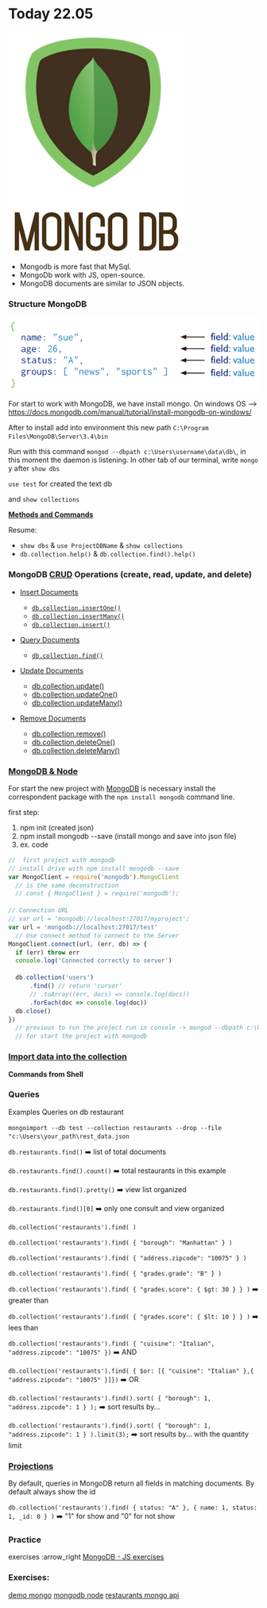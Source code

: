 
# Today 22.05

[![img](img/mongodb.png)](https://skylabcoders.github.io/bootcamp-abril2017/?full#mongo)


- Mongodb is more fast that MySql.
- MongoDb work with JS, open-source.
- MongoDB documents are similar to JSON objects.

### Structure MongoDB

[![mogo_structure.png](img/mogo_structure.png)](https://docs.mongodb.com/manual/core/document/)

For start to work with MongoDB, we have install mongo.
On windows OS --> https://docs.mongodb.com/manual/tutorial/install-mongodb-on-windows/

After to install add into environment this new path ``C:\Program Files\MongoDB\Server\3.4\bin``

Run with this command ``mongod --dbpath c:\Users\username\data\db\``, in this moment the daemon is listening.
In other tab of our terminal, write ``mongo`` y after ``show dbs`` 

``use test`` for created the text db

and ``show collections``

**[Methods and Commands](https://docs.mongodb.com/manual/reference/mongo-shell/)** 

Resume:

- ``show dbs`` & ``use ProjectDBName`` & ``show collections``
- ``db.collection.help()`` & ``db.collection.find().help()``


### MongoDB **[CRUD](https://skylabcoders.github.io/bootcamp-abril2017/?full#257)** Operations (create, read, update, and delete)

- [Insert Documents](https://docs.mongodb.com/manual/tutorial/insert-documents/#insert-documents)
    -  [``db.collection.insertOne()``](https://docs.mongodb.com/manual/tutorial/insert-documents/#insert-documents)
    -  [``db.collection.insertMany()``](https://docs.mongodb.com/manual/tutorial/insert-documents/#db-collection-insertone)
    -  [``db.collection.insert()``](https://docs.mongodb.com/manual/tutorial/insert-documents/#db-collection-insert)

- [Query Documents](https://docs.mongodb.com/manual/tutorial/query-documents/)
    -  [``db.collection.find()``](https://docs.mongodb.com/manual/reference/method/db.collection.find/#db.collection.find)

- [Update Documents](https://docs.mongodb.com/manual/tutorial/update-documents/)
    + [db.collection.update()](https://docs.mongodb.com/manual/tutorial/remove-documents/)
    + [db.collection.updateOne()](https://docs.mongodb.com/manual/reference/method/db.collection.updateOne/#db.collection.updateOne)
    + [db.collection.updateMany()](https://docs.mongodb.com/manual/reference/method/db.collection.updateMany/#db.collection.updateMany)

- [Remove Documents](https://docs.mongodb.com/manual/tutorial/remove-documents/)
    + [db.collection.remove()](https://docs.mongodb.com/manual/reference/method/db.collection.remove/#db.collection.remove)
    + [db.collection.deleteOne()](https://docs.mongodb.com/manual/reference/method/db.collection.deleteOne/#db.collection.deleteOne)
    + [db.collection.deleteMany()](https://docs.mongodb.com/manual/reference/method/db.collection.deleteMany/#db.collection.deleteMany)


### [MongoDB & Node](https://skylabcoders.github.io/bootcamp-abril2017/?full#259)

For start the new project with [MongoDB](https://www.npmjs.com/package/mongodb) is necessary install the correspondent package with the ``npm install mongodb`` command line.

first step:

1. npm init (created json)
2. npm install mongodb --save (install mongo and save into json file)
3. ex. code

```javascript
//  first project with mongodb
// install drive with npm install mongodb --save
var MongoClient = require('mongodb').MongoClient
  // is the same deconstruction
  // const { MongoClient } = require('mongodb');

// Connection URL
// var url = 'mongodb://localhost:27017/myproject';
var url = 'mongodb://localhost:27017/test'
  // Use connect method to connect to the Server
MongoClient.connect(url, (err, db) => {
  if (err) throw err
  console.log('Connected correctly to server')

  db.collection('users')
      .find() // return 'cursor'
      // .toArray((err, docs) => console.log(docs))
      .forEach(doc => console.log(doc))
  db.close()
})
  // previous to run the project run in console -> mongod --dbpath c:\Users\you_username\data\db\
  // for start the project with mongodb

```


### [Import data into the collection](https://docs.mongodb.com/getting-started/shell/import-data/)

**Commands from Shell**

### Queries

Examples Queries on db restaurant

``mongoimport --db test --collection restaurants --drop --file "c:\Users\your_path\rest_data.json``

``db.restaurants.find()`` :arrow_right: list of total documents

``db.restaurants.find().count()`` :arrow_right: total restaurants in this example

``db.restaurants.find().pretty()`` :arrow_right: view list organized

``db.restaurants.find()[0]`` :arrow_right: only one consult and view organized

``db.collection('restaurants').find( )``

``db.collection('restaurants').find( { "borough": "Manhattan" } )``

``db.collection('restaurants').find( { "address.zipcode": "10075" } )``

``db.collection('restaurants').find( { "grades.grade": "B" } )``

``db.collection('restaurants').find( { "grades.score": { $gt: 30 } } )`` :arrow_right: greater than

``db.collection('restaurants').find( { "grades.score": { $lt: 10 } } )`` :arrow_right: lees than

``db.collection('restaurants').find( { "cuisine": "Italian", "address.zipcode": "10075" })`` :arrow_right: AND

``db.collection('restaurants').find( { $or: [{ "cuisine": "Italian" },{ "address.zipcode": "10075" }]})`` :arrow_right: OR

``db.collection('restaurants').find().sort( { "borough": 1, "address.zipcode": 1 } );`` :arrow_right: sort results by...

``db.collection('restaurants').find().sort( { "borough": 1, "address.zipcode": 1 } ).limit(3);`` :arrow_right: sort results by... with the quantity limit

### [Projections](https://docs.mongodb.com/manual/tutorial/project-fields-from-query-results/)

By default, queries in MongoDB return all fields in matching documents. By default always show the id


``db.collection('restaurants').find( { status: "A" }, { name: 1, status: 1, _id: 0 } )`` :arrow_right: "1" for show and "0" for not show


### Practice
exercises :arrow_right [MongoDB - JS exercises](https://github.com/juanmaguitar/node-exercises/tree/master/03-mongo-exercises)

### Exercises:

[demo mongo](demo_mongo)
[mongodb node](demo-mongodb-node)
[restaurants mongo api](demo-restaurants-api)


